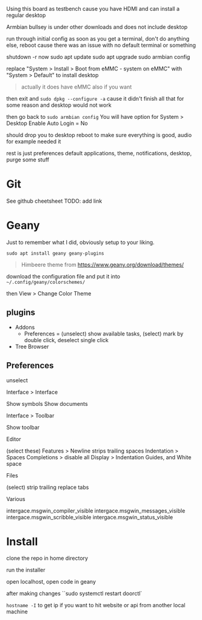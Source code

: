 Using this board as testbench cause you have HDMI and can install a regular desktop

Armbian bullsey is under other downloads and does not include desktop

run through initial config
as soon as you get a terminal, don't do anything else, reboot
cause there was an issue with no default terminal or something

shutdown -r now
sudo apt update
sudo apt upgrade
sudo armbian config

replace "System > Install > Boot from eMMC - system on eMMC" with "System > Default" to install desktop

> actually it does have eMMC also if you want

then exit and `sudo dpkg --configure -a`
cause it didn't finish all that for some reason and desktop would not work

then go back to `sudo armbian config`
You will have option for System > Desktop
Enable Auto Login = No

should drop you to desktop
reboot to make sure everything is good, audio for example needed it

rest is just preferences
default applications, theme, notifications, desktop, purge some stuff

<!--
I tried like five browsers and firefox-esr was least laggy
-->

# Git

See github cheetsheet TODO: add link

# Geany

Just to remember what I did, obviously setup to your liking.

`sudo apt install geany geany-plugins`

<!--
make it dark theme:

`~/.config/gtk-3.0/settings.ini`

```
[Settings]
gtk-application-prefer-dark-theme=true
```
-->

> Himbeere theme from https://www.geany.org/download/themes/

download the configuration file and put it into `~/.config/geany/colorschemes/`

then View > Change Color Theme


## plugins

  * Addons
    * Preferences = (unselect) show available tasks, (select) mark by double click, deselect single click
  * Tree Browser
  <!-- * Git Change Bar
  * Overview -->

## Preferences

unselect

Interface > Interface

Show symbols
Show documents

Interface > Toolbar

Show toolbar

Editor

(select these)
Features > Newline strips trailing spaces
Indentation > Spaces
Completions > disable all
Display > Indentation Guides, and White space

Files

(select)
strip trailing
replace tabs

Various

intergace.msgwin_compiler_visible
intergace.msgwin_messages_visible
intergace.msgwin_scribble_visible
intergace.msgwin_status_visible

# Install

clone the repo in home directory

run the installer

open localhost, open code in geany

after making changes ``sudo systemctl restart doorctl`

`hostname -I` to get ip if you want to hit website or api from another local machine
